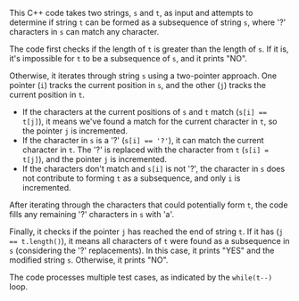 This C++ code takes two strings, `s` and `t`, as input and attempts to determine if string `t` can be formed as a subsequence of string `s`, where '?' characters in `s` can match any character.

The code first checks if the length of `t` is greater than the length of `s`. If it is, it's impossible for `t` to be a subsequence of `s`, and it prints "NO".

Otherwise, it iterates through string `s` using a two-pointer approach. One pointer (`i`) tracks the current position in `s`, and the other (`j`) tracks the current position in `t`.

* If the characters at the current positions of `s` and `t` match (`s[i] == t[j]`), it means we've found a match for the current character in `t`, so the pointer `j` is incremented.
* If the character in `s` is a '?' (`s[i] == '?'`), it can match the current character in `t`. The '?' is replaced with the character from `t` (`s[i] = t[j]`), and the pointer `j` is incremented.
* If the characters don't match and `s[i]` is not '?', the character in `s` does not contribute to forming `t` as a subsequence, and only `i` is incremented.

After iterating through the characters that could potentially form `t`, the code fills any remaining '?' characters in `s` with 'a'.

Finally, it checks if the pointer `j` has reached the end of string `t`. If it has (`j == t.length()`), it means all characters of `t` were found as a subsequence in `s` (considering the '?' replacements). In this case, it prints "YES" and the modified string `s`. Otherwise, it prints "NO".

The code processes multiple test cases, as indicated by the `while(t--)` loop.